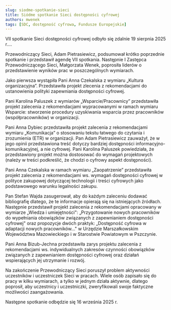 ```yaml
---
slug: siodme-spotkanie-sieci
title: Siódme spotkanie Sieci dostępności cyfrowej
authors: mwenek
tags: [SDC, dostępność cyfrowa, Fundusze Europejskie]
---
```


VII spotkanie Sieci dostępności cyfrowej odbyło się zdalnie 19 sierpnia 2025 r.&hellip;

<!-- truncate -->


Przewodniczący Sieci, Adam Pietrasiewicz, podsumował krótko poprzednie spotkanie i przedstawił agendę VII spotkania. Następnie I Zastępca Przewodniczącego Sieci, Małgorzata Wenek, poprosiła liderów o przedstawienie wyników prac w poszczególnych wymiarach.

Jako pierwsza wystąpiła Pani Anna Czekalska z wymiaru „Kultura organizacyjna”. Przedstawiła projekt zlecenia z rekomendacjami do ustanowienia polityki zapewniania dostępności cyfrowej.

Pani Karolina Paluszek z wymiarów „Wsparcie/Pracownicy” przedstawiła projekt zalecenia z rekomendacjami wypracowanymi w ramach wymiaru Wsparcie: stworzenie procedury uzyskiwania wsparcia przez pracowników (współpracowników) w organizacji.

Pani Anna Dybiec przedstawiła projekt zalecenia z rekomendacjami wymiaru „Komunikacja” o stosowaniu tekstu łatwego do czytania i zrozumienia (ETR) w organizacji.
Pan Adam Pietrasiewicz zauważył, że w jego opinii przedstawiona treść dotyczy bardziej dostępności informacyjno-komunikacyjnej, a nie cyfrowej. Pani Karolina Paluszek powiedziała, że przedstawiony projekt można dostosować do wymagań projektowych (należy w treści podkreślić, że chodzi o cyfrowy aspekt dostępności).

Pani Anna Czekalska w ramach wymiaru „Zaopatrzenie” przedstawiła projekt zalecenia z rekomendacjami ws. wymagań dostępności cyfrowej w polityce zakupowej dotyczącej technologii i treści cyfrowych jako podstawowego warunku legalności zakupu.

Pan Stefan Wajda zasugerował, aby do każdym zaleceniu dodawać bibliografię dlatego, że te informacje opierają się na istniejących źródłach. Następnie przedstawił projekt zalecenia z rekomendacjami opracowany w wymiarze „Wiedza i umiejętności": „Przygotowanie nowych pracowników do wypełniania obowiązków związanych z zapewnianiem dostępności cyfrowej" oraz propozycje dwóch praktyk: „Dostępność cyfrowa w adaptacji nowych pracowników&hellip;" w Urzędzie Marszałkowskim Województwa Mazowieckiego i w Starostwie Powiatowym w Pszczynie.

Pani Anna Bizub-Jechna przedstawiła zarys projektu zalecenia z rekomendacjami ws. indywidualnych zakresów czynności obowiązków związanych z zapewnianiem dostępności cyfrowej oraz działań wspierających jej utrzymanie i rozwój.

Na zakończenie Przewodniczący Sieci poruszył problem aktywności uczestników i uczestniczek Sieci w pracach. Wiele osób zapisało się do pracy w kilku wymiarach, a tylko w jednym działa aktywnie, dlatego poprosił, aby uczestnicy i uczestniczki, zweryfikowali swoje faktyczne możliwości zaangażowania.

Następne spotkanie odbędzie się 16 września 2025 r.
